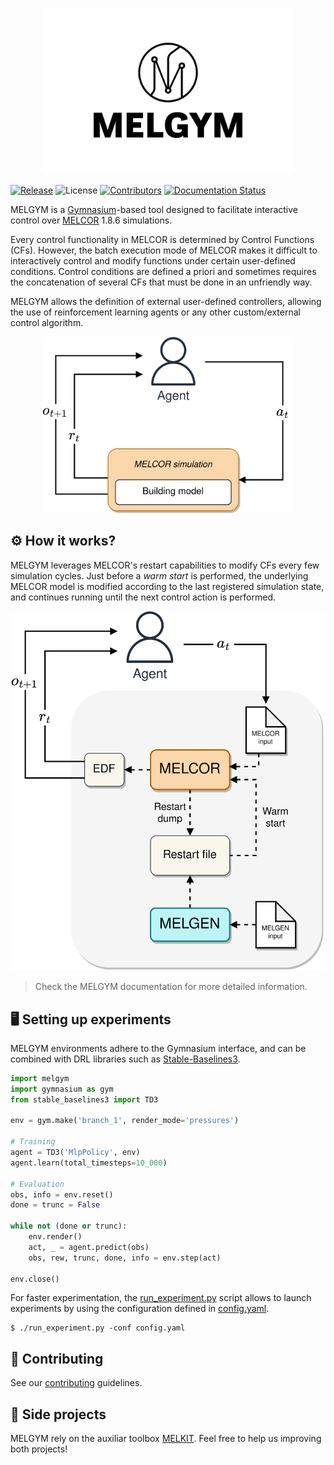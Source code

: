 <p align="center">
    <img src="./docs/source/_static/images/logo.png" alt="logo" width="400"/>
</p>

[![Release](https://badgen.net/github/release/manjavacas/melgym)]()
![License](https://img.shields.io/badge/license-GPLv3-blue)
[![Contributors](https://badgen.net/github/contributors/manjavacas/melgym)]() 
[![Documentation Status](https://readthedocs.org/projects/melgym/badge/?version=latest)](https://melgym.readthedocs.io/en/latest/?badge=latest)


MELGYM is a [Gymnasium](https://github.com/Farama-Foundation/Gymnasium)-based tool designed to facilitate interactive control over [MELCOR](https://melcor.sandia.gov/) 1.8.6 simulations.

Every control functionality in MELCOR is determined by Control Functions (CFs). However, the batch execution mode of MELCOR makes it difficult to interactively control and modify functions under certain user-defined conditions. Control conditions are defined a priori and sometimes requires the concatenation of several CFs that must be done in an unfriendly way.

MELGYM allows the definition of external user-defined controllers, allowing the use of reinforcement learning agents or any other custom/external control algorithm.

<p align="center">
    <img src="./docs/source/_static/images/mdp-simp.png" alt="mdp" width="400"/>
</p>

## ⚙️ How it works?

MELGYM leverages MELCOR's restart capabilities to modify CFs every few simulation cycles. Just before a *warm start* is performed, the underlying MELCOR model is modified according to the last registered simulation state, and continues running until the next control action is performed.

<p align="center">
    <img src="./docs/source/_static/images/mdp.png" alt="mpd-2" width="500"/>
</p>

> Check the MELGYM documentation for more detailed information.

## 🖥️ Setting up experiments

MELGYM environments adhere to the Gymnasium interface, and can be combined with DRL libraries such as [Stable-Baselines3](https://stable-baselines3.readthedocs.io/en/master/).

```python
import melgym
import gymnasium as gym
from stable_baselines3 import TD3

env = gym.make('branch_1', render_mode='pressures')

# Training
agent = TD3('MlpPolicy', env)
agent.learn(total_timesteps=10_000)

# Evaluation
obs, info = env.reset()
done = trunc = False

while not (done or trunc):
    env.render()
    act, _ = agent.predict(obs)
    obs, rew, trunc, done, info = env.step(act)      

env.close()
```

For faster experimentation, the [run_experiment.py](./run_experiment.py) script allows to launch experiments by using the configuration defined in [config.yaml](./config.yaml).

```
$ ./run_experiment.py -conf config.yaml
```

## 🚀 Contributing

See our [contributing](./CONTRIBUTING.md) guidelines.

## 🧰 Side projects

MELGYM rely on the auxiliar toolbox [MELKIT](https://github.com/manjavacas/melkit/). Feel free to help us improving both projects!


